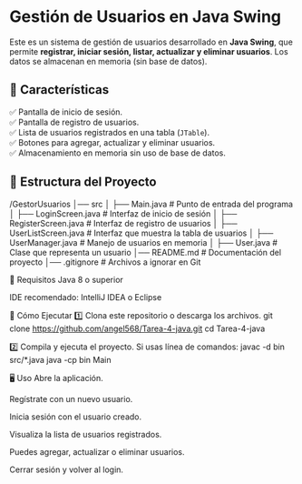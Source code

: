 # Gestión de Usuarios en Java Swing

Este es un sistema de gestión de usuarios desarrollado en **Java Swing**, que permite **registrar, iniciar sesión, listar, actualizar y eliminar usuarios**. Los datos se almacenan en memoria (sin base de datos).

## 📌 Características
✅ Pantalla de inicio de sesión.  
✅ Pantalla de registro de usuarios.  
✅ Lista de usuarios registrados en una tabla (`JTable`).  
✅ Botones para agregar, actualizar y eliminar usuarios.  
✅ Almacenamiento en memoria sin uso de base de datos.  

## 📂 Estructura del Proyecto
/GestorUsuarios
│── src
│   ├── Main.java               # Punto de entrada del programa
│   ├── LoginScreen.java        # Interfaz de inicio de sesión
│   ├── RegisterScreen.java     # Interfaz de registro de usuarios
│   ├── UserListScreen.java     # Interfaz que muestra la tabla de usuarios
│   ├── UserManager.java        # Manejo de usuarios en memoria
│   ├── User.java               # Clase que representa un usuario
│── README.md                   # Documentación del proyecto
│── .gitignore                   # Archivos a ignorar en Git

🔧 Requisitos
Java 8 o superior

IDE recomendado: IntelliJ IDEA o Eclipse

🚀 Cómo Ejecutar
1️⃣ Clona este repositorio o descarga los archivos.
git clone https://github.com/angel568/Tarea-4-java.git
cd Tarea-4-java

2️⃣ Compila y ejecuta el proyecto.
Si usas línea de comandos:
javac -d bin src/*.java
java -cp bin Main

🖥️ Uso
Abre la aplicación.

Regístrate con un nuevo usuario.

Inicia sesión con el usuario creado.

Visualiza la lista de usuarios registrados.

Puedes agregar, actualizar o eliminar usuarios.

Cerrar sesión y volver al login.
